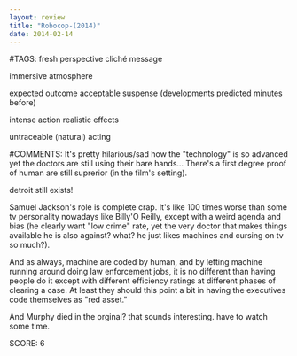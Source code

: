 ```yaml
---
layout: review
title: "Robocop-(2014)"
date: 2014-02-14
---
```


#TAGS:
fresh perspective
cliché message

immersive atmosphere

expected outcome
acceptable suspense (developments predicted minutes before)

intense action
realistic effects

untraceable (natural) acting

#COMMENTS:
It's pretty hilarious/sad how the "technology" is so advanced yet the doctors are still using their bare hands... There's a first degree proof of human are still suprerior (in the film's setting).

detroit still exists!

Samuel Jackson's role is complete crap. It's like 100 times worse than some tv personality nowadays like Billy'O Reilly, except with a weird agenda and bias (he clearly want "low crime" rate, yet the very doctor that makes things available he is also against? what? he just likes machines and cursing on tv so much?).

And as always, machine are coded by human, and by letting machine running around doing law enforcement jobs, it is no different than having people do it except with different efficiency ratings at different phases of clearing a case. At least they should this point a bit in having the executives code themselves as "red asset."

And Murphy died in the orginal? that sounds interesting. have to watch some time.





SCORE:
6
